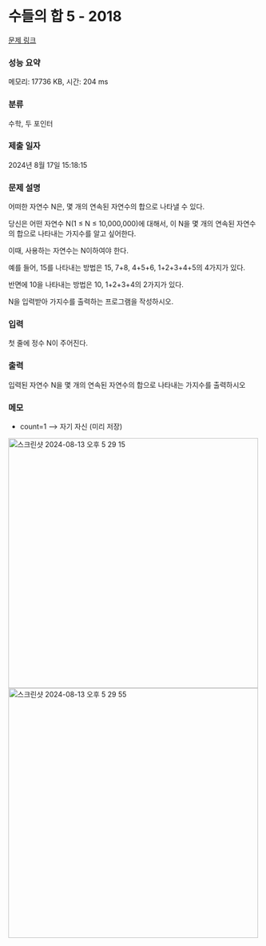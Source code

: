 
# 수들의 합 5 - 2018

[문제 링크](https://www.acmicpc.net/problem/2018) 

### 성능 요약

메모리: 17736 KB, 시간: 204 ms

### 분류

수학, 두 포인터

### 제출 일자

2024년 8월 17일 15:18:15

### 문제 설명

<p>어떠한 자연수 N은, 몇 개의 연속된 자연수의 합으로 나타낼 수 있다.</p>
<p>당신은 어떤 자연수 N(1 ≤ N ≤ 10,000,000)에 대해서, 이 N을 몇 개의 연속된 자연수의 합으로 나타내는 가지수를 알고 싶어한다.</p>
<p>이때, 사용하는 자연수는 N이하여야 한다.</p>
<p>예를 들어, 15를 나타내는 방법은 15, 7+8, 4+5+6, 1+2+3+4+5의 4가지가 있다.</p>
<p>반면에 10을 나타내는 방법은 10, 1+2+3+4의 2가지가 있다.</p>
<p>N을 입력받아 가지수를 출력하는 프로그램을 작성하시오.</p>

### 입력 

<p>첫 줄에 정수 N이 주어진다.</p>

### 출력 

<p>입력된 자연수 N을 몇 개의 연속된 자연수의 합으로 나타내는 가지수를 출력하시오</p>

### 메모
- count=1 --> 자기 자신 (미리 저장)
<img width="500" alt="스크린샷 2024-08-13 오후 5 29 15" src="https://github.com/user-attachments/assets/4e6f1c65-8c70-4497-990a-dbcd8f959e6a">
<img width="500" alt="스크린샷 2024-08-13 오후 5 29 55" src="https://github.com/user-attachments/assets/5d145a87-382a-41e6-ac2d-6e65eb1763af">


